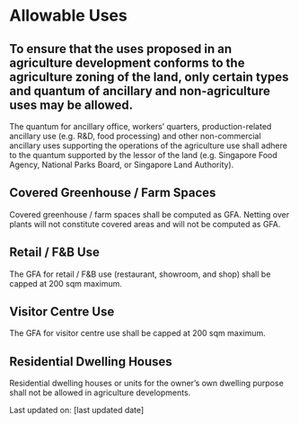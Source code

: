 # Allowable Uses

## To ensure that the uses proposed in an agriculture development conforms to the agriculture zoning of the land, only certain types and quantum of ancillary and non-agriculture uses may be allowed.

The quantum for ancillary office, workers’ quarters, production-related ancillary use (e.g. R&D, food processing) and other non-commercial ancillary uses supporting the operations of the agriculture use shall adhere to the quantum supported by the lessor of the land (e.g. Singapore Food Agency, National Parks Board, or Singapore Land Authority).

## Covered Greenhouse / Farm Spaces

Covered greenhouse / farm spaces shall be computed as GFA. Netting over plants will not constitute covered areas and will not be computed as GFA.

## Retail / F&B Use

The GFA for retail / F&B use (restaurant, showroom, and shop) shall be capped at 200 sqm maximum.

## Visitor Centre Use

The GFA for visitor centre use shall be capped at 200 sqm maximum.

## Residential Dwelling Houses 

Residential dwelling houses or units for the owner’s own dwelling purpose shall not be allowed in agriculture developments. 

Last updated on: [last updated date]
